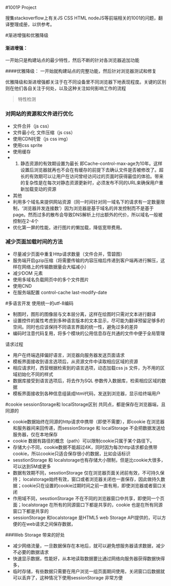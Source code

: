 #1001P Project

搜集stackoverflow上有关JS CSS HTML nodeJS等前端相关的1001的问题，翻译整理成册，以供参考。


#渐进增强和优雅降级


#### 渐进增强：
一开始只是构建站点的最少特性，然后不断的针对各浏览器追加功能

####优雅降级：
一开始就构建站点的完整功能，然后针对浏览器测试和修复


优雅降级和渐进增强都关注于在不同设备里不同浏览器下地表现程度。关键的区别则在他们各自关注于何处，以及这种关注如何影响工作的流程

> 特性检测



### 对网站的资源和文件进行优化
* 文件合并（js css）
* 文件最小化 文件压缩（js css）
* 使用CDN托管（js css img）
* 使用css sprite
* 使用缓存
* 1. 静态资源的有效期设置为最长 即Cache-control-max-age为10年。这样设置后浏览器就再也不会在有缓存的前提下去确认文件是否被修改了。超长的有效期可以让用户在访问曾经访问过的页面时获得最佳的体验。带来的复杂性是在每次对静态资源更新时，必须发布不同的URL来确保用户重新加载变动的资源
* 其他
* 利用多个域名来提供网站资源（同一时间针对同一域名下的请求有一定数量限制，‘浏览器并发连接数’）因为浏览器是基于域名的并发控制而不是基于page。然而过多的散布会导致DNS解析上付出额外的代价，所以域名一般被控制在2-4个
* 优化第一屏的性能，进行图片的懒加载，降低宽带费用。

### 减少页面加载时间的方法
* 尽量减少页面中重复Http请求数量（文件合并，雪碧图）
* 服务端开启gzip压缩（将需要传输的内容压缩后传递到客户端再进行解压，这样在网络上的传输数据量会大幅减小）
* 减少DOM 元素
* 使用多域名负载网页中的多个文件图片
* 使用CND
* 在服务端配置 control-cache last-modify-date

 
#多语言开发
使用统一的utf-8编码
* 制图时，图形的图像层与文本层分离，这样在绘图时只需对文本进行翻译
* 设置控件的属性考虑到多种语言版本的文本显示，尽可能为翻译预留足够多的空间。同时也应该保持不同语言界面的统一性，避免过多的差异
* 编码时注意代码复用，将多个模块的公用信息存在共通的文件中便于全局管理

请求过程
* 用户在终端选择偏好语言，浏览器向服务器发送页面请求
* 模板界面接收到语言选项后，从资源文件中读取相应区域的资源
* 相应请求时，西营根据检索到的语言选项，动态加载css js 文件，为不用的区域初始化不同的样式
* 数据库接受到语言选项后，将去作为SQL 参数传入数据库，检索相应区域的数据
* 模板界面接收到各种信息组装成html代码，发送到浏览器，显示给终端用户


#cookie sessionStorage和 localStorage区别
共同点，都是保存在浏览器端，且同源的

* cookie数据始终在同源的http请求中携带（即使不需要），即cookie 在浏览器和服务器间来回传递，而sessionStorage 和 localStorage 不会把数据发送给服务器，仅在本地保存
* cookie 数据有路径的概念（path）可以限制cookie只属于某个路径下。
* 存储大小不同，cookie数据不能超过4K，同时因为每次http请求都会携带cookie，所以cookie只适合保存很小的数据，比如会话标识
* sesstionStorage 和 localstorage也有存储大小限制，但是比cookie大很多，可以达到5M或更多
* 数据有效期不同，sesstionStorage 仅在浏览器页面关闭前有效，不可持久保持； localstorage始终有效，窗口或者浏览器关闭也一直保存，因此做持久数据；cookie只在设置的cookie过期时间之前一直有用，即使浏览器或者窗口关闭
* 作用域不同，sesstionStorage 不在不同的浏览器窗口中共享，即使同一个页面；localstorage 在所有的同源窗口下都是共享的，cookie 也是在所有同源窗口下都是共享的
* sessionStorage 和localstorage 是HTML5 web Storage API提供的，可以方便的在web请求之间保存数据，


###Web Storage 带来的好处
* 减少网络流量，一旦数据保存在本地后，就可以避免想服务器请求数据，减少不必要的数据请求
* 快速显示数据，性能好，从本地读取数据要比通过网络向服务器获得数据快得多，
* 临时存储，有些数据只需要在用户浏览一组页面期间使用，关闭窗口后数据就可以丢弃了，这种情况下使用sessionStorage 非常方便









































